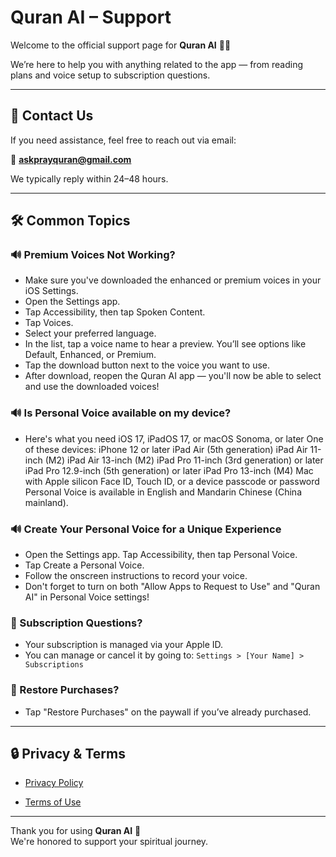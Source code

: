 # Quran AI – Support

Welcome to the official support page for **Quran AI** 📖✨

We’re here to help you with anything related to the app — from reading plans and voice setup to subscription questions.

---

## 💬 Contact Us

If you need assistance, feel free to reach out via email:

📩 **[askprayquran@gmail.com](mailto:askprayquran@gmail.com)**

We typically reply within 24–48 hours.

---

## 🛠 Common Topics

### 🔊 Premium Voices Not Working?
- Make sure you've downloaded the enhanced or premium voices in your iOS Settings.
- Open the Settings app.
- Tap Accessibility, then tap Spoken Content.
- Tap Voices.
- Select your preferred language.
- In the list, tap a voice name to hear a preview. You’ll see options like Default, Enhanced, or Premium.
- Tap the download button next to the voice you want to use.
- After download, reopen the Quran AI app — you'll now be able to select and use the downloaded voices!

### 🔊 Is Personal Voice available on my device?
- Here's what you need
iOS 17, iPadOS 17, or macOS Sonoma, or later
One of these devices:
iPhone 12 or later
iPad Air (5th generation)
iPad Air 11-inch (M2)
iPad Air 13-inch (M2)
iPad Pro 11-inch (3rd generation) or later
iPad Pro 12.9-inch (5th generation) or later
iPad Pro 13-inch (M4)
Mac with Apple silicon
Face ID, Touch ID, or a device passcode or password
Personal Voice is available in English and Mandarin Chinese (China mainland).

### 🔊 Create Your Personal Voice for a Unique Experience
- Open the Settings app. Tap Accessibility, then tap Personal Voice.
- Tap Create a Personal Voice.
- Follow the onscreen instructions to record your voice.
- Don't forget to turn on both "Allow Apps to Request to Use" and "Quran AI" in Personal Voice settings!

### 🧾 Subscription Questions?
- Your subscription is managed via your Apple ID.
- You can manage or cancel it by going to:
  `Settings > [Your Name] > Subscriptions`

### 🔐 Restore Purchases?
- Tap "Restore Purchases" on the paywall if you’ve already purchased.

---

## 🔒 Privacy & Terms
- [Privacy Policy](https://tuzcuumut.github.io/pray-quran-pages/privacy-policy)
  
- [Terms of Use]([https://www.apple.com/legal/internet-services/itunes/dev/stdeula/])

---

Thank you for using **Quran AI** 🙏  
We're honored to support your spiritual journey.
